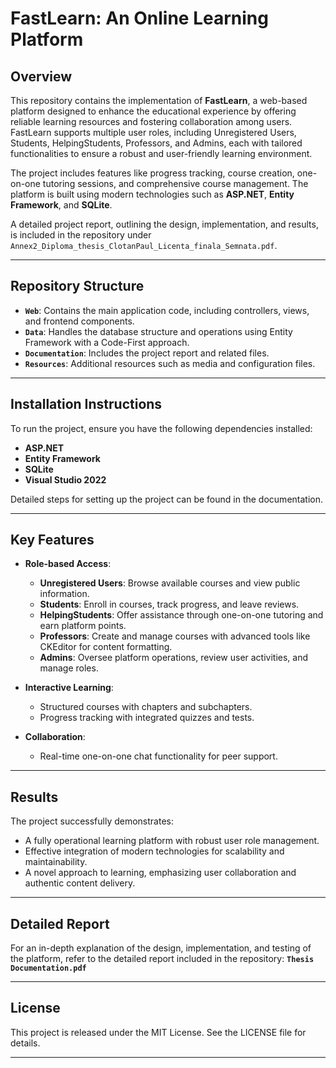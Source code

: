 # FastLearn: An Online Learning Platform

## Overview
This repository contains the implementation of **FastLearn**, a web-based platform designed to enhance the educational experience by offering reliable learning resources and fostering collaboration among users. FastLearn supports multiple user roles, including Unregistered Users, Students, HelpingStudents, Professors, and Admins, each with tailored functionalities to ensure a robust and user-friendly learning environment.

The project includes features like progress tracking, course creation, one-on-one tutoring sessions, and comprehensive course management. The platform is built using modern technologies such as **ASP.NET**, **Entity Framework**, and **SQLite**.

A detailed project report, outlining the design, implementation, and results, is included in the repository under `Annex2_Diploma_thesis_ClotanPaul_Licenta_finala_Semnata.pdf`.

---

## Repository Structure
- **`Web`**: Contains the main application code, including controllers, views, and frontend components.
- **`Data`**: Handles the database structure and operations using Entity Framework with a Code-First approach.
- **`Documentation`**: Includes the project report and related files.
- **`Resources`**: Additional resources such as media and configuration files.

---

## Installation Instructions
To run the project, ensure you have the following dependencies installed:
- **ASP.NET**
- **Entity Framework**
- **SQLite**
- **Visual Studio 2022**

Detailed steps for setting up the project can be found in the documentation.

---

## Key Features
- **Role-based Access**:
  - **Unregistered Users**: Browse available courses and view public information.
  - **Students**: Enroll in courses, track progress, and leave reviews.
  - **HelpingStudents**: Offer assistance through one-on-one tutoring and earn platform points.
  - **Professors**: Create and manage courses with advanced tools like CKEditor for content formatting.
  - **Admins**: Oversee platform operations, review user activities, and manage roles.

- **Interactive Learning**:
  - Structured courses with chapters and subchapters.
  - Progress tracking with integrated quizzes and tests.

- **Collaboration**:
  - Real-time one-on-one chat functionality for peer support.

---

## Results
The project successfully demonstrates:
- A fully operational learning platform with robust user role management.
- Effective integration of modern technologies for scalability and maintainability.
- A novel approach to learning, emphasizing user collaboration and authentic content delivery.

---

## Detailed Report
For an in-depth explanation of the design, implementation, and testing of the platform, refer to the detailed report included in the repository:
**`Thesis Documentation.pdf`**

---

## License
This project is released under the MIT License. See the LICENSE file for details.

---
